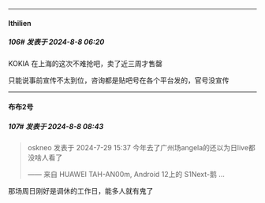 ﻿
*****

####  Ithilien  
##### 106#       发表于 2024-8-8 06:20

KOKIA 在上海的这次不难抢吧，卖了近三周才售罄

只能说事前宣传不太到位，咨询都是贴吧号在各个平台发的，官号没宣传


*****

####  布布2号  
##### 107#       发表于 2024-8-8 08:43

<blockquote>oskneo 发表于 2024-7-29 15:37
今年去了广州场angela的还以为日live都没啥人看了

—— 来自 HUAWEI TAH-AN00m, Android 12上的 S1Next-鹅 ...</blockquote>
那场周日刚好是调休的工作日，能多人就有鬼了

